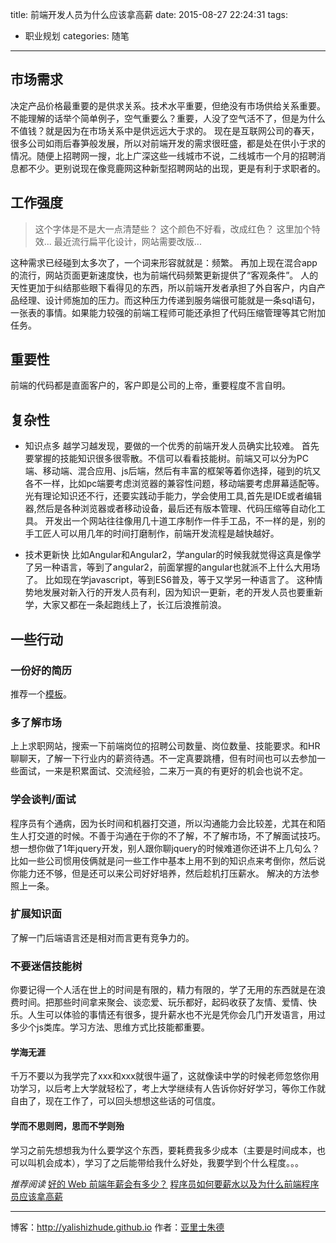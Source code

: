 title: 前端开发人员为什么应该拿高薪
date: 2015-08-27 22:24:31
tags:
- 职业规划
categories: 随笔
---

## 市场需求
决定产品价格最重要的是供求关系。技术水平重要，但绝没有市场供给关系重要。不能理解的话举个简单例子，空气重要么？重要，人没了空气活不了，但是为什么不值钱？就是因为在市场关系中是供远远大于求的。
现在是互联网公司的春天，很多公司如雨后春笋般发展，所以对前端开发的需求很旺盛，都是处在供小于求的情况。随便上招聘网一搜，北上广深这些一线城市不说，二线城市一个月的招聘消息都不少。更别说现在像竞鹿网这种新型招聘网站的出现，更是有利于求职者的。

## 工作强度

>这个字体是不是大一点清楚些？
>这个颜色不好看，改成红色？
>这里加个特效...
>最近流行扁平化设计，网站需要改版...

这种需求已经碰到太多次了，一个词来形容就就是：频繁。
再加上现在混合app的流行，网站页面更新速度快，也为前端代码频繁更新提供了“客观条件”。
人的天性更加于纠结那些眼下看得见的东西，所以前端开发者承担了外自客户，内自产品经理、设计师施加的压力。而这种压力传递到服务端很可能就是一条sql语句，一张表的事情。如果能力较强的前端工程师可能还承担了代码压缩管理等其它附加任务。

## 重要性

前端的代码都是直面客户的，客户即是公司的上帝，重要程度不言自明。

## 复杂性

+ 知识点多
越学习越发现，要做的一个优秀的前端开发人员确实比较难。
首先要掌握的技能知识很多很零散。不信可以看看技能树。前端又可以分为PC端、移动端、混合应用、js后端，然后有丰富的框架等着你选择，碰到的坑又各不一样，比如pc端要考虑浏览器的兼容性问题，移动端要考虑屏幕适配等。
光有理论知识还不行，还要实践动手能力，学会使用工具,首先是IDE或者编辑器,然后是各种浏览器或者移动设备，最后还有版本管理、代码压缩等自动化工具。
开发出一个网站往往像用几十道工序制作一件手工品，不一样的是，别的手工匠人可以用几年的时间打磨制作，前端开发流程是越快越好。

+ 技术更新快
比如Angular和Angular2，学angular的时候我就觉得这真是像学了另一种语言，等到了angular2，前面掌握的angular也就派不上什么大用场了。
比如现在学javascript，等到ES6普及，等于又学另一种语言了。
这种情势地发展对新入行的开发人员有利，因为知识一更新，老的开发人员也要重新学，大家又都在一条起跑线上了，长江后浪推前浪。

## 一些行动

### 一份好的简历
推荐一个[模板](https://github.com/geekcompany/ResumeSample/blob/master/web.md)。

### 多了解市场
上上求职网站，搜索一下前端岗位的招聘公司数量、岗位数量、技能要求。和HR聊聊天，了解一下行业内的薪资待遇。不一定真要跳槽，但有时间也可以去参加一些面试，一来是积累面试、交流经验，二来万一真的有更好的机会也说不定。

### 学会谈判/面试
程序员有个通病，因为长时间和机器打交道，所以沟通能力会比较差，尤其在和陌生人打交道的时候。不善于沟通在于你的不了解，不了解市场，不了解面试技巧。想一想你做了1年jquery开发，别人跟你聊jquery的时候难道你还讲不上几句么？
比如一些公司惯用伎俩就是问一些工作中基本上用不到的知识点来考倒你，然后说你能力还不够，但是还可以来公司好好培养，然后趁机打压薪水。
解决的方法参照上一条。

### 扩展知识面
了解一门后端语言还是相对而言更有竞争力的。

### 不要迷信技能树
你要记得一个人活在世上的时间是有限的，精力有限的，学了无用的东西就是在浪费时间。把那些时间拿来聚会、谈恋爱、玩乐都好，起码收获了友情、爱情、快乐。人生可以体验的事情还有很多，提升薪水也不光是凭你会几门开发语言，用过多少个js类库。学习方法、思维方式比技能都重要。

#### 学海无涯
千万不要以为我学完了xxx和xxx就很牛逼了，这就像读中学的时候老师忽悠你用功学习，以后考上大学就轻松了，考上大学继续有人告诉你好好学习，等你工作就自由了，现在工作了，可以回头想想这些话的可信度。

#### 学而不思则罔，思而不学则殆
学习之前先想想我为什么要学这个东西，要耗费我多少成本（主要是时间成本，也可以叫机会成本），学习了之后能带给我什么好处，我要学到个什么程度。。。

*推荐阅读*
[好的 Web 前端年薪会有多少？](http://www.zhihu.com/question/19723850)
[程序员如何要薪水以及为什么前端程序员应该拿高薪](http://www.douban.com/note/498091227/)

- - - 
博客：http://yalishizhude.github.io
作者：[亚里士朱德](http://yalishizhude.github.io/about/)